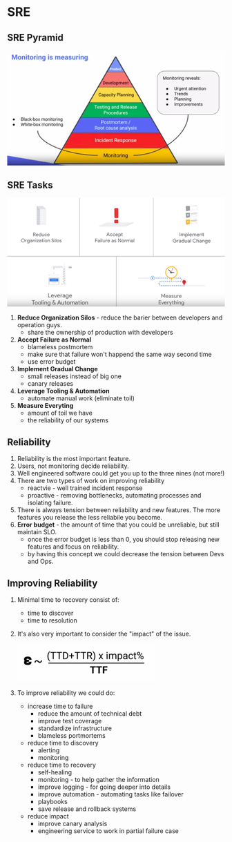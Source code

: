 # SRE

## SRE Pyramid
![SRE Pyramid](./img/sre-pyramid.png)

## SRE Tasks
![SRE Tasks](./img/sre-tasks.png)

1. **Reduce Organization Silos** - reduce the barier between developers and operation guys.
    * share the ownership of production with developers
1. **Accept Failure as Normal**
    * blameless postmortem
    * make sure that failure won't happend the same way second time
    * use error budget
1. **Implement Gradual Change**
    * small releases instead of big one
    * canary releases
1. **Leverage Tooling & Automation**
    * automate manual work (eliminate toil)
1. **Measure Everyting**
    * amount of toil we have
    * the reliability of our systems

## Reliability
1. Reliability is the most important feature.
1. Users, not monitoring decide reliability.
1. Well engineered software could get you up to the three nines (not more!)
1. There are two types of work on improving reliability
    * reactvie - well trained incident response
    * proactive - removing bottlenecks, automating processes and isolating failure.
1. There is always tension between reliability and new features. The more features you release the less reliabile you become.
1. **Error budget** - the amount of time that you could be unreliable, but still maintain SLO.
    * once the error budget is less than 0, you should stop releasing new features and focus on reliability.
    * by having this concept we could decrease the tension between Devs and Ops.

## Improving Reliability
1. Minimal time to recovery consist of:
    * time to discover
    * time to resolution
1. It's also very important to consider the "impact" of the issue.

    ![Failure Impact](./img/failure-impact.png)

1. To improve reliability we could do:
    * increase time to failure
        * reduce the amount of technical debt
        * improve test coverage
        * standardize infrastructure
        * blameless portmortems
    * reduce time to discovery
        * alerting
        * monitoring
    * reduce time to recovery
        * self-healing
        * monitoring - to help gather the information
        * improve logging - for going deeper into details
        * improve automation - automating tasks like failover
        * playbooks
        * save release and rollback systems
    * reduce impact
        * improve canary analysis
        * engineering service to work in partial failure case

